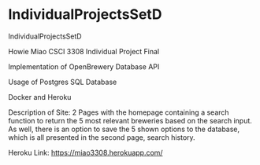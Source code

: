 # IndividualProjectsSetD
IndividualProjectsSetD

Howie Miao CSCI 3308 Individual Project Final

Implementation of OpenBrewery Database API

Usage of Postgres SQL Database

Docker and Heroku

Description of Site:
    2 Pages with the homepage containing a search function to return the 5 most relevant breweries based on the search input. As well, there is an option to save the 5 shown options to the database, which is all presented in the second page, search history. 

Heroku Link: https://miao3308.herokuapp.com/

